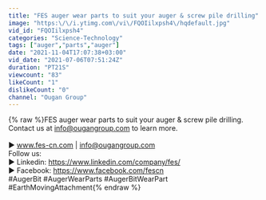 ```yaml
---
title: "FES auger wear parts to suit your auger & screw pile drilling"
image: "https:\/\/i.ytimg.com\/vi\/FQOIilxpsh4\/hqdefault.jpg"
vid_id: "FQOIilxpsh4"
categories: "Science-Technology"
tags: ["auger","parts","auger"]
date: "2021-11-04T17:07:38+03:00"
vid_date: "2021-07-06T07:51:24Z"
duration: "PT21S"
viewcount: "83"
likeCount: "1"
dislikeCount: "0"
channel: "Ougan Group"
---
```

{% raw %}FES auger wear parts to suit your auger &amp; screw pile drilling. Contact us at info@ougangroup.com to learn more.<br /><br />▶ www.fes-cn.com | info@ougangroup.com<br />     Follow us:<br />▶ Linkedin: <a rel="nofollow" target="blank" href="https://www.linkedin.com/company/fes/">https://www.linkedin.com/company/fes/</a><br />▶ Facebook: <a rel="nofollow" target="blank" href="https://www.facebook.com/fescn">https://www.facebook.com/fescn</a><br />#AugerBit #AugerWearParts #AugerBitWearPart #EarthMovingAttachment{% endraw %}
